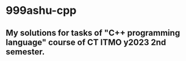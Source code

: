 # 999ashu-cpp
## My solutions for tasks of "C++ programming language" course of CT ITMO y2023 2nd semester.
